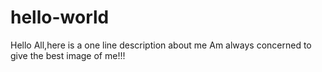 # hello-world

Hello All,here is a one line description about me
Am always concerned to give the best image of me!!!
